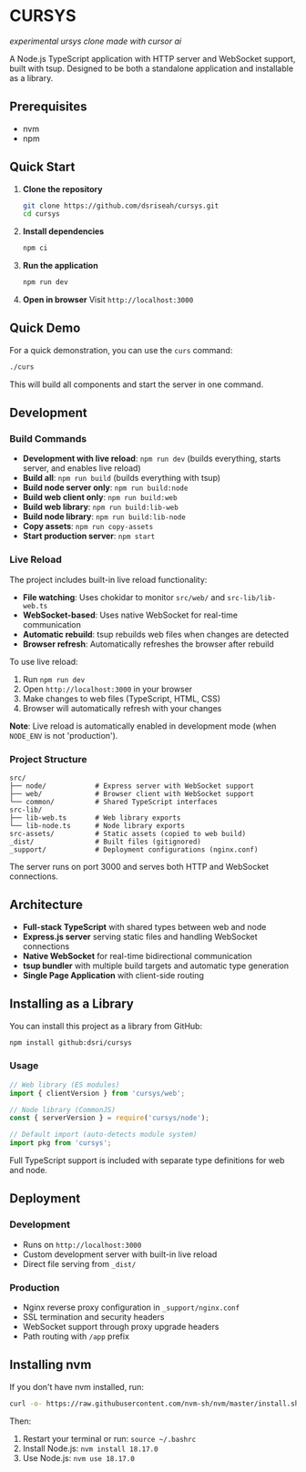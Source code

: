 # CURSYS
_experimental ursys clone made with cursor ai_

A Node.js TypeScript application with HTTP server and WebSocket support, built with tsup. Designed to be both a standalone application and installable as a library.

## Prerequisites

- nvm
- npm

## Quick Start

1. **Clone the repository**
   ```bash
   git clone https://github.com/dsriseah/cursys.git
   cd cursys
   ```

2. **Install dependencies**
   ```bash
   npm ci
   ```

3. **Run the application**
   ```bash
   npm run dev
   ```

4. **Open in browser**
   Visit `http://localhost:3000`

## Quick Demo

For a quick demonstration, you can use the `curs` command:

```bash
./curs
```

This will build all components and start the server in one command.

## Development

### Build Commands
- **Development with live reload**: `npm run dev` (builds everything, starts server, and enables live reload)
- **Build all**: `npm run build` (builds everything with tsup)
- **Build node server only**: `npm run build:node`
- **Build web client only**: `npm run build:web`
- **Build web library**: `npm run build:lib-web`
- **Build node library**: `npm run build:lib-node`
- **Copy assets**: `npm run copy-assets`
- **Start production server**: `npm start`

### Live Reload
The project includes built-in live reload functionality:
- **File watching**: Uses chokidar to monitor `src/web/` and `src-lib/lib-web.ts`
- **WebSocket-based**: Uses native WebSocket for real-time communication
- **Automatic rebuild**: tsup rebuilds web files when changes are detected
- **Browser refresh**: Automatically refreshes the browser after rebuild

To use live reload:
1. Run `npm run dev`
2. Open `http://localhost:3000` in your browser
3. Make changes to web files (TypeScript, HTML, CSS)
4. Browser will automatically refresh with your changes

**Note**: Live reload is automatically enabled in development mode (when `NODE_ENV` is not 'production').

### Project Structure

```
src/
├── node/            # Express server with WebSocket support
├── web/             # Browser client with WebSocket support
└── common/          # Shared TypeScript interfaces
src-lib/
├── lib-web.ts       # Web library exports
└── lib-node.ts      # Node library exports
src-assets/          # Static assets (copied to web build)
_dist/               # Built files (gitignored)
_support/            # Deployment configurations (nginx.conf)
```

The server runs on port 3000 and serves both HTTP and WebSocket connections.

## Architecture

- **Full-stack TypeScript** with shared types between web and node
- **Express.js server** serving static files and handling WebSocket connections
- **Native WebSocket** for real-time bidirectional communication
- **tsup bundler** with multiple build targets and automatic type generation
- **Single Page Application** with client-side routing

## Installing as a Library

You can install this project as a library from GitHub:

```bash
npm install github:dsri/cursys
```

### Usage

```javascript
// Web library (ES modules)
import { clientVersion } from 'cursys/web';

// Node library (CommonJS)
const { serverVersion } = require('cursys/node');

// Default import (auto-detects module system)
import pkg from 'cursys';
```

Full TypeScript support is included with separate type definitions for web and node.

## Deployment

### Development
- Runs on `http://localhost:3000`
- Custom development server with built-in live reload
- Direct file serving from `_dist/`

### Production
- Nginx reverse proxy configuration in `_support/nginx.conf`
- SSL termination and security headers
- WebSocket support through proxy upgrade headers
- Path routing with `/app` prefix

## Installing nvm

If you don't have nvm installed, run:

```bash
curl -o- https://raw.githubusercontent.com/nvm-sh/nvm/master/install.sh | bash
```

Then:
1. Restart your terminal or run: `source ~/.bashrc`
2. Install Node.js: `nvm install 18.17.0`
3. Use Node.js: `nvm use 18.17.0` 
